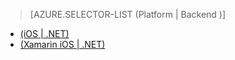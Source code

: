 > [AZURE.SELECTOR-LIST (Platform | Backend )]
- [(iOS | .NET)](/en-us/documentation/articles/mobile-services-dotnet-backend-ios-get-started-push/)
- [(Xamarin iOS | .NET)](/en-us/documentation/articles/mobile-services-dotnet-backend-xamarin-ios-get-started-push/)
